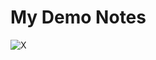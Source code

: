 # My Demo Notes

![X](https://img.shields.io/twitter/follow/MikeBirdTech?style=social&logo=x&logoColor=black&labelColor=white&color=white)
